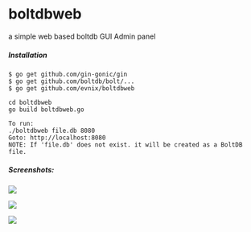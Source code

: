 # boltdbweb
a simple web based boltdb GUI Admin panel


##### Installation
```
$ go get github.com/gin-gonic/gin
$ go get github.com/boltdb/bolt/...
$ go get github.com/evnix/boltdbweb

cd boltdbweb
go build boltdbweb.go

To run:
./boltdbweb file.db 8080
Goto: http://localhost:8080
NOTE: If 'file.db' does not exist. it will be created as a BoltDB file.
```

##### Screenshots:

![](https://github.com/evnix/boltdbweb/blob/master/screenshots/1.png?raw=true)

![](https://github.com/evnix/boltdbweb/blob/master/screenshots/2.png?raw=true)

![](https://github.com/evnix/boltdbweb/blob/master/screenshots/3.png?raw=true)

